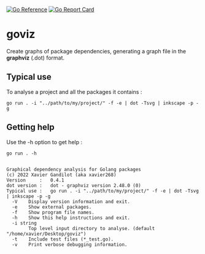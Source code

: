 [![Go Reference](https://pkg.go.dev/badge/github.com/xavier268/goviz.svg)](https://pkg.go.dev/github.com/xavier268/goviz)
[![Go Report Card](https://goreportcard.com/badge/github.com/xavier268/goviz)](https://goreportcard.com/report/github.com/xavier268/goviz)

# goviz

Create graphs of package dependencies, generating a graph file in the **graphviz** (.dot) format.

## Typical use


To analyse a project and all the packages it contains :

```
go run . -i "../path/to/my/project/" -f -e | dot -Tsvg | inkscape -p -g
```

## Getting help 

Use the -h option to get help :

```
go run . -h


Graphical dependency analysis for Golang packages
(c) 2022 Xavier Gandilot (aka xavier268)
Version     :   0.4.1
dot version :   dot - graphviz version 2.48.0 (0)
Typical use :   go run . -i "../path/to/my/project/" -f -e | dot -Tsvg | inkscape -p -g
  -V    Display version information and exit.
  -e    Show external packages.
  -f    Show program file names.
  -h    Show this help instructions and exit.
  -i string
        Top level input directory to analyse. (default "/home/xavier/Desktop/goviz")
  -t    Include test files (*_test.go).
  -v    Print verbose debugging information.
```

